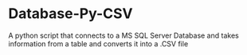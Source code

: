 # Database-Py-CSV
 A python script that connects to a MS SQL Server Database and takes information from a table and converts it into a .CSV file
